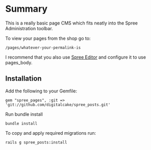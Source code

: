 Summary
=======

This is a really basic page CMS which fits neatly into the Spree Administration toolbar.

To view your pages from the shop go to:

    /pages/whatever-your-permalink-is

I recommend that you also use [Spree Editor](https://github.com/spree/spree_editor) and configure it to use pages_body.

Installation
------------
Add the following to your Gemfile: 

    gem "spree_pages", :git => 'git://github.com/digitalcake/spree_posts.git'

Run bundle install

    bundle install

To copy and apply required migrations run:

    rails g spree_posts:install
